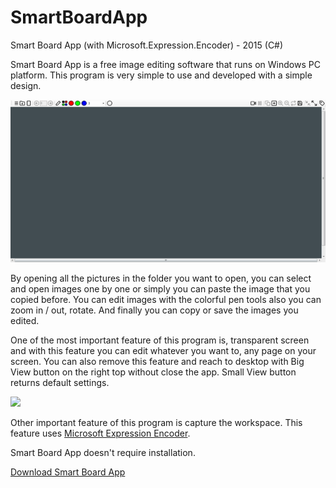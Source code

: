 # SmartBoardApp
<p>Smart Board App (with Microsoft.Expression.Encoder) - 2015 (C#)</p>
<p>Smart Board App is a free image editing software that runs on Windows PC platform. This program is very simple to use and developed with a simple design.</p>
<img src="SmartBoardApp1.gif">
<p>By opening all the pictures in the folder you want to open, you can select and open images one by one or simply you can paste the image that you copied before. You can edit images with the colorful pen tools also you can zoom in / out, rotate. And finally you can copy or save the images you edited.</p>
<p>One of the most important feature of this program is, transparent screen and with this feature you can edit whatever you want to, any page on your screen. You can also remove this feature and reach to desktop with Big View button on the right top without close the app. Small View button returns default settings.</p>
<img src="SmartBoardApp2.gif">
<p>Other important feature of this program is capture the workspace. This feature uses <a href="https://www.microsoft.com/en-us/download/details.aspx?id=18974">Microsoft Expression Encoder</a>.</p>
<p>Smart Board App doesn't require installation.</p>
<a href="https://github.com/onursert/SmartBoardApp/raw/master/SmartBoardApp.zip">Download Smart Board App</a>
